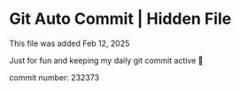 # Git Auto Commit | Hidden File

This file was added Feb 12, 2025

Just for fun and keeping my daily git commit active 🤪

commit number: 232373

